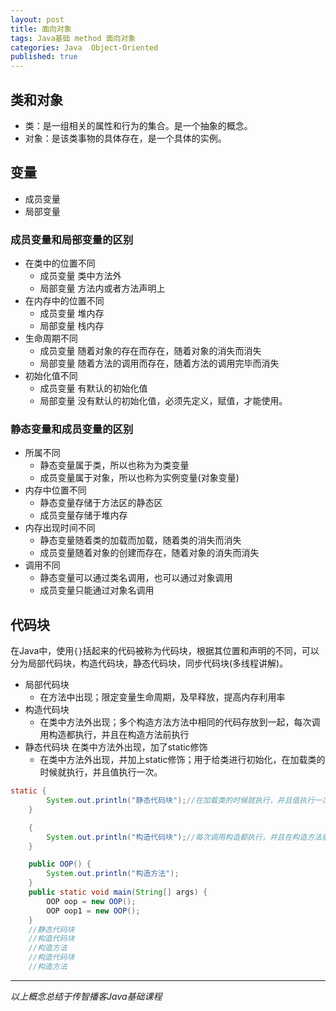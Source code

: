 ```yaml
---  
layout: post  
title: 面向对象  
tags: Java基础 method 面向对象  
categories: Java  Object-Oriented  
published: true  
---  
```


## 类和对象

* 类：是一组相关的属性和行为的集合。是一个抽象的概念。
* 对象：是该类事物的具体存在，是一个具体的实例。

## 变量

* 成员变量
* 局部变量

### 成员变量和局部变量的区别

* 在类中的位置不同
	- 成员变量 类中方法外
	- 局部变量 方法内或者方法声明上
* 在内存中的位置不同
	- 成员变量 堆内存
	- 局部变量 栈内存
* 生命周期不同
	- 成员变量 随着对象的存在而存在，随着对象的消失而消失
	- 局部变量 随着方法的调用而存在，随着方法的调用完毕而消失
* 初始化值不同
	- 成员变量 有默认的初始化值
	- 局部变量 没有默认的初始化值，必须先定义，赋值，才能使用。

### 静态变量和成员变量的区别

* 所属不同
	- 静态变量属于类，所以也称为为类变量
	- 成员变量属于对象，所以也称为实例变量(对象变量)
* 内存中位置不同
	- 静态变量存储于方法区的静态区
	- 成员变量存储于堆内存
* 内存出现时间不同
	- 静态变量随着类的加载而加载，随着类的消失而消失
	- 成员变量随着对象的创建而存在，随着对象的消失而消失
* 调用不同
	- 静态变量可以通过类名调用，也可以通过对象调用
	- 成员变量只能通过对象名调用

## 代码块

在Java中，使用`{}`括起来的代码被称为代码块，根据其位置和声明的不同，可以分为局部代码块，构造代码块，静态代码块，同步代码块(多线程讲解)。

* 局部代码块 
	- 在方法中出现；限定变量生命周期，及早释放，提高内存利用率
* 构造代码块 
	- 在类中方法外出现；多个构造方法方法中相同的代码存放到一起，每次调用构造都执行，并且在构造方法前执行
* 静态代码块 在类中方法外出现，加了static修饰
	- 在类中方法外出现，并加上static修饰；用于给类进行初始化，在加载类的时候就执行，并且值执行一次。

```java
static {
		System.out.println("静态代码块");//在加载类的时候就执行，并且值执行一次。
	}

	{
		System.out.println("构造代码块");//每次调用构造都执行，并且在构造方法前执行
	}

	public OOP() {
		System.out.println("构造方法");
	}
	public static void main(String[] args) {
        OOP oop = new OOP();
        OOP oop1 = new OOP();
    }
	//静态代码块
	//构造代码块
	//构造方法
	//构造代码块
	//构造方法
```

----------

*以上概念总结于传智播客Java基础课程*